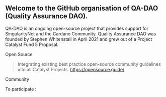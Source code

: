 ## Welcome to the GitHub organisation of QA-DAO (Quality Assurance DAO).

QA-DAO is an ongoing open-source project that provides support for SingularityNet and the Cardano Community. Quality Assurance DAO was founded by Stephen Whitenstall in April 2021 and grew out of a Project Catalyst Fund 5 Proposal.

Open Source

> Integrating existing best practice open-source community guidelines into all Catalyst Projects. https://opensource.guide/

Community

To participate :

<!--

**Here are some ideas to get you started:**

🙋‍♀️ A short introduction - what is your organization all about?
🌈 Contribution guidelines - how can the community get involved?
👩‍💻 Useful resources - where can the community find your docs? Is there anything else the community should know?
🍿 Fun facts - what does your team eat for breakfast?
🧙 Remember, you can do mighty things with the power of [Markdown](https://docs.github.com/github/writing-on-github/getting-started-with-writing-and-formatting-on-github/basic-writing-and-formatting-syntax)
-->
